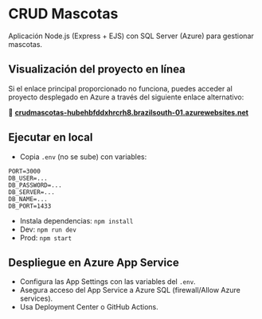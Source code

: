 # CRUD Mascotas

Aplicación Node.js (Express + EJS) con SQL Server (Azure) para gestionar mascotas.

## Visualización del proyecto en línea
Si el enlace principal proporcionado no funciona, puedes acceder al proyecto desplegado en Azure a través del siguiente enlace alternativo:

🔗 **[crudmascotas-hubehbfddxhrcrh8.brazilsouth-01.azurewebsites.net](https://crudmascotas-hubehbfddxhrcrh8.brazilsouth-01.azurewebsites.net)**

## Ejecutar en local
- Copia `.env` (no se sube) con variables:
```
PORT=3000
DB_USER=...
DB_PASSWORD=...
DB_SERVER=...
DB_NAME=...
DB_PORT=1433
```
- Instala dependencias: `npm install`
- Dev: `npm run dev`
- Prod: `npm start`

## Despliegue en Azure App Service
- Configura las App Settings con las variables del `.env`.
- Asegura acceso del App Service a Azure SQL (firewall/Allow Azure services).
- Usa Deployment Center o GitHub Actions.


